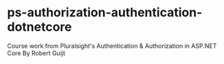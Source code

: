 # ps-authorization-authentication-dotnetcore
Course work from Pluralsight's Authentication &amp; Authorization in ASP.NET Core By Robert Guijt

